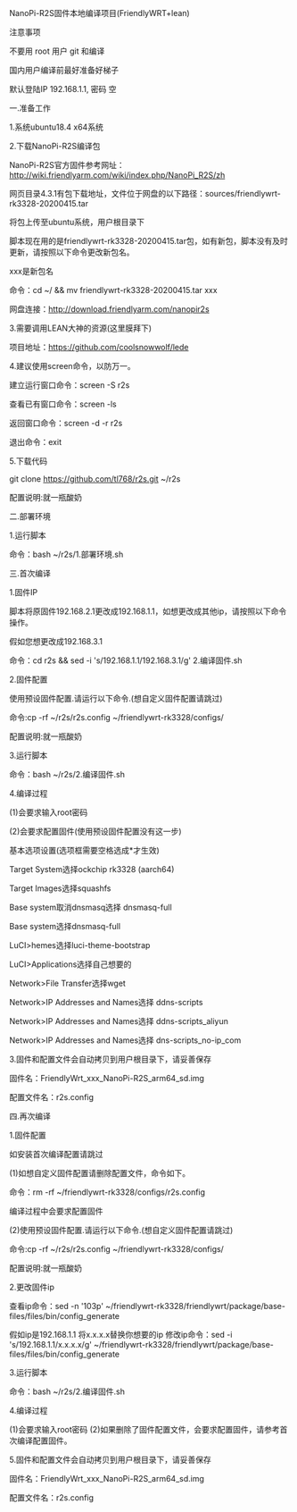 NanoPi-R2S固件本地编译项目(FriendlyWRT+lean)

注意事项

不要用 root 用户 git 和编译

国内用户编译前最好准备好梯子

默认登陆IP 192.168.1.1, 密码 空


一.准备工作

1.系统ubuntu18.4 x64系统

2.下载NanoPi-R2S编译包

NanoPi-R2S官方固件参考网址：http://wiki.friendlyarm.com/wiki/index.php/NanoPi_R2S/zh

网页目录4.3.1有包下载地址，文件位于网盘的以下路径：sources/friendlywrt-rk3328-20200415.tar

将包上传至ubuntu系统，用户根目录下

脚本现在用的是friendlywrt-rk3328-20200415.tar包，如有新包，脚本没有及时更新，请按照以下命令更改新包名。

xxx是新包名

命令：cd ~/ && mv friendlywrt-rk3328-20200415.tar xxx

网盘连接：http://download.friendlyarm.com/nanopir2s

3.需要调用LEAN大神的资源(这里膜拜下)

项目地址：https://github.com/coolsnowwolf/lede

4.建议使用screen命令，以防万一。

建立运行窗口命令：screen -S r2s

查看已有窗口命令：screen -ls

返回窗口命令：screen -d -r r2s

退出命令：exit

5.下载代码

git clone https://github.com/tl768/r2s.git ~/r2s

配置说明:就一瓶酸奶


二.部署环境

1.运行脚本

命令：bash ~/r2s/1.部署环境.sh


三.首次编译

1.固件IP

脚本将原固件192.168.2.1更改成192.168.1.1，如想更改成其他ip，请按照以下命令操作。

假如您想更改成192.168.3.1

命令：cd r2s && sed -i 's/192.168.1.1/192.168.3.1/g' 2.编译固件.sh

2.固件配置

使用预设固件配置.请运行以下命令.(想自定义固件配置请跳过)

命令:cp -rf ~/r2s/r2s.config ~/friendlywrt-rk3328/configs/

配置说明:就一瓶酸奶

3.运行脚本

命令：bash ~/r2s/2.编译固件.sh

4.编译过程

(1)会要求输入root密码

(2)会要求配置固件(使用预设固件配置没有这一步)

基本选项设置(选项框需要空格选成*才生效)

Target System选择ockchip rk3328 (aarch64)

Target Images选择squashfs

Base system取消dnsmasq选择 dnsmasq-full

Base system选择dnsmasq-full

LuCI>hemes选择luci-theme-bootstrap

LuCI>Applications选择自己想要的
     
Network>File Transfer选择wget
     
Network>IP Addresses and Names选择 ddns-scripts
     
Network>IP Addresses and Names选择 ddns-scripts_aliyun
                            
Network>IP Addresses and Names选择 dns-scripts_no-ip_com
                            
3.固件和配置文件会自动拷贝到用户根目录下，请妥善保存

固件名：FriendlyWrt_xxx_NanoPi-R2S_arm64_sd.img

配置文件名：r2s.config


四.再次编译

1.固件配置

如安装首次编译配置请跳过

(1)如想自定义固件配置请删除配置文件，命令如下。

命令：rm -rf ~/friendlywrt-rk3328/configs/r2s.config

编译过程中会要求配置固件

(2)使用预设固件配置.请运行以下命令.(想自定义固件配置请跳过)

命令:cp -rf ~/r2s/r2s.config ~/friendlywrt-rk3328/configs/

配置说明:就一瓶酸奶

2.更改固件ip

查看ip命令：sed -n '103p' ~/friendlywrt-rk3328/friendlywrt/package/base-files/files/bin/config_generate

假如ip是192.168.1.1
将x.x.x.x替换你想要的ip
修改ip命令：sed -i 's/192.168.1.1/x.x.x.x/g' ~/friendlywrt-rk3328/friendlywrt/package/base-files/files/bin/config_generate

3.运行脚本

命令：bash ~/r2s/2.编译固件.sh

4.编译过程

(1)会要求输入root密码
(2)如果删除了固件配置文件，会要求配置固件，请参考首次编译配置固件。

5.固件和配置文件会自动拷贝到用户根目录下，请妥善保存

固件名：FriendlyWrt_xxx_NanoPi-R2S_arm64_sd.img

配置文件名：r2s.config
